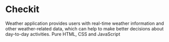 # Checkit
Weather application provides users with real-time weather information and other weather-related data, which can help to make better decisions about day-to-day activities.
Pure HTML, CSS and JavaScript 
